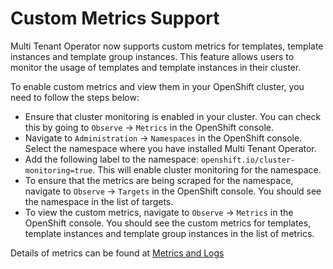 # Custom Metrics Support

Multi Tenant Operator now supports custom metrics for templates, template instances and template group instances. This feature allows users to monitor the usage of templates and template instances in their cluster.

To enable custom metrics and view them in your OpenShift cluster, you need to follow the steps below:

- Ensure that cluster monitoring is enabled in your cluster. You can check this by going to `Observe` -> `Metrics` in the OpenShift console.
- Navigate to `Administration` -> `Namespaces` in the OpenShift console. Select the namespace where you have installed Multi Tenant Operator.
- Add the following label to the namespace: `openshift.io/cluster-monitoring=true`. This will enable cluster monitoring for the namespace.
- To ensure that the metrics are being scraped for the namespace, navigate to `Observe` -> `Targets` in the OpenShift console. You should see the namespace in the list of targets.
- To view the custom metrics, navigate to `Observe` -> `Metrics` in the OpenShift console. You should see the custom metrics for templates, template instances and template group instances in the list of metrics.

Details of metrics can be found at [Metrics and Logs](./logs-metrics.md)
